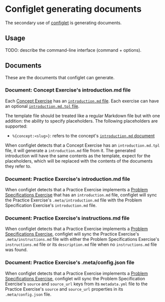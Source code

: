 # Configlet generating documents

The secondary use of [configlet](./README.md) is generating documents.

## Usage

TODO: describe the command-line interface (command + options).

## Documents

These are the documents that configlet can generate.

### Document: Concept Exercise's introduction.md file

Each [Concept Exercise](../concept-exercises.md) has an [`introduction.md` file](../concept-exercises.md#docsintroductionmd). Each exercise can have an optional [`introduction.md.tpl` file](../concept-exercises.md#docsintroductionmdtploptional).

The template file should be treated like a regular Markdown file but with one addition: the ability to specify placeholders. The following placeholders are supported:

- `%{concept:<slug>}`: refers to the concept's [`introduction.md` document](../concepts.md#fileintroductionmd)

When configlet detects that a Concept Exercise has an `introduction.md.tpl` file, it will generate a `introduction.md` file from it. The generated introduction will have the same contents as the template, expect for the placeholders, which will be replaced with the contents of the documents they refer to.

### Document: Practice Exercise's introduction.md file

When configlet detects that a Practice Exercise implements a [Problem Specifications Exercise](https://github.com/exercism/problem-specifications/) that has an `introduction.md` file, configlet will sync the Practice Exercise's `.meta/introduction.md` file with the Problem Specification Exercise's `introduction.md` file.

### Document: Practice Exercise's instructions.md file

When configlet detects that a Practice Exercise implements a [Problem Specifications Exercise](https://github.com/exercism/problem-specifications/), configlet will sync the Practice Exercise's `.meta/instructions.md` file with either the Problem Specifications Exercise's `instructions.md` file or its `description.md` file when no `instructions.md` file was found.

### Document: Practice Exercise's .meta/config.json file

When configlet detects that a Practice Exercise implements a [Problem Specifications Exercise](https://github.com/exercism/problem-specifications/), configlet will sync the Problem Specification Exercise's `source` and `source_url` keys from its `metadata.yml` file to the Practice Exercise's `source` and `source_url` properties in its `.meta/config.json` file.
